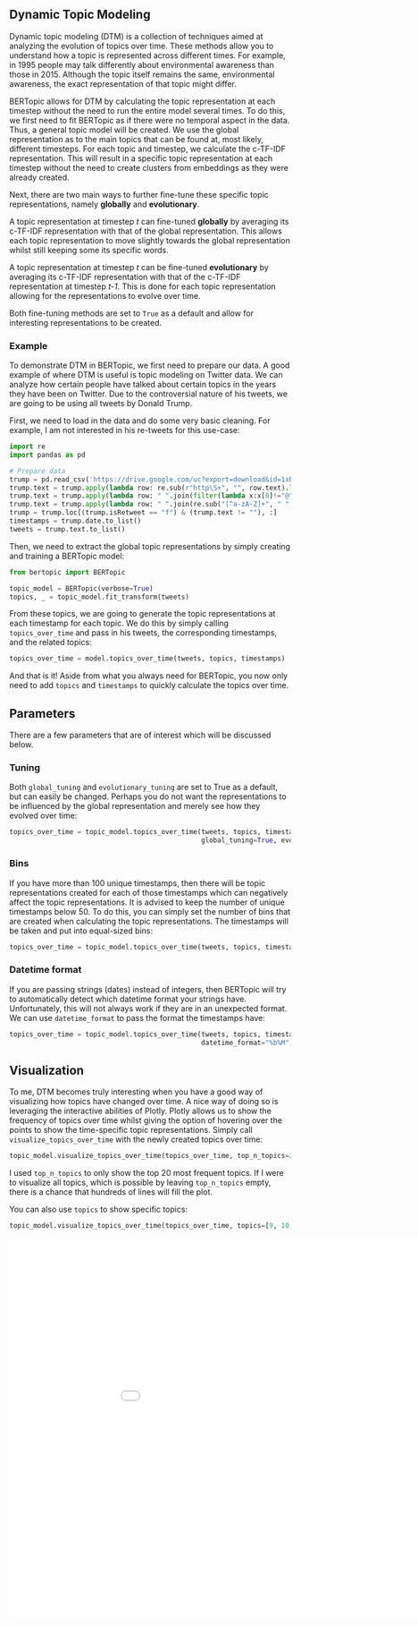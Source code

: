 ## **Dynamic Topic Modeling**
Dynamic topic modeling (DTM) is a collection of techniques aimed at analyzing the evolution of topics 
over time. These methods allow you to understand how a topic is represented across different times. 
For example, in 1995 people may talk differently about environmental awareness than those in 2015. Although the 
topic itself remains the same, environmental awareness, the exact representation of that topic might differ. 

BERTopic allows for DTM by calculating the topic representation at each timestep without the need to 
run the entire model several times. To do this, we first need to fit BERTopic as if there were no temporal 
aspect in the data. Thus, a general topic model will be created. We use the global representation as to the main 
topics that can be found at, most likely, different timesteps. For each topic and timestep, we calculate the c-TF-IDF 
representation. This will result in a specific topic representation at each timestep without the need to create 
clusters from embeddings as they were already created.

Next, there are two main ways to further fine-tune these specific topic representations, 
namely **globally** and **evolutionary**.

A topic representation at timestep *t* can fine-tuned **globally** by averaging its c-TF-IDF representation with 
that of the global representation. This allows each topic representation to move slightly towards the global 
representation whilst still keeping some its specific words. 

A topic representation at timestep *t* can be fine-tuned **evolutionary** by averaging its c-TF-IDF representation 
with that of the c-TF-IDF representation at timestep *t-1*. This is done for each topic representation allowing for 
the representations to evolve over time. 

Both fine-tuning methods are set to `True` as a default and allow for interesting representations to be created. 
   
### **Example**
To demonstrate DTM in BERTopic, we first need to prepare our data. A good example of where DTM is useful is topic 
modeling on Twitter data. We can analyze how certain people have talked about certain topics in the years 
they have been on Twitter. Due to the controversial nature of his tweets, we are going to be using all 
tweets by Donald Trump.  

First, we need to load in the data and do some very basic cleaning. For example, I am not interested in his 
re-tweets for this use-case: 

```python
import re
import pandas as pd

# Prepare data
trump = pd.read_csv('https://drive.google.com/uc?export=download&id=1xRKHaP-QwACMydlDnyFPEaFdtskJuBa6')
trump.text = trump.apply(lambda row: re.sub(r"http\S+", "", row.text).lower(), 1)
trump.text = trump.apply(lambda row: " ".join(filter(lambda x:x[0]!="@", row.text.split())), 1)
trump.text = trump.apply(lambda row: " ".join(re.sub("[^a-zA-Z]+", " ", row.text).split()), 1)
trump = trump.loc[(trump.isRetweet == "f") & (trump.text != ""), :]
timestamps = trump.date.to_list()
tweets = trump.text.to_list()
```

Then, we need to extract the global topic representations by simply creating and training a BERTopic model:

```python
from bertopic import BERTopic

topic_model = BERTopic(verbose=True)
topics, _ = topic_model.fit_transform(tweets)
```

From these topics, we are going to generate the topic representations at each timestamp for each topic. We do this 
by simply calling `topics_over_time` and pass in his tweets, the corresponding timestamps, and the related topics:

```python
topics_over_time = model.topics_over_time(tweets, topics, timestamps)
```

And that is it! Aside from what you always need for BERTopic, you now only need to add `topics` and `timestamps` 
to quickly calculate the topics over time. 

## **Parameters**
There are a few parameters that are of interest which will be discussed below. 

### **Tuning**
Both `global_tuning` and `evolutionary_tuning` are set to True as a default, but can easily be changed. Perhaps 
you do not want the representations to be influenced by the global representation and merely see how they 
evolved over time:

```python
topics_over_time = topic_model.topics_over_time(tweets, topics, timestamps, 
                                                global_tuning=True, evolution_tuning=True)
```

### **Bins**
If you have more than 100 unique timestamps, then there will be topic representations created for each of those 
timestamps which can negatively affect the topic representations. It is advised to keep the number of unique 
timestamps below 50. To do this, you can simply set the number of bins that are created when calculating the 
topic representations. The timestamps will be taken and put into equal-sized bins:

```python
topics_over_time = topic_model.topics_over_time(tweets, topics, timestamps, nr_bins=20)
```

### **Datetime format**
If you are passing strings (dates) instead of integers, then BERTopic will try to automatically detect 
which datetime format your strings have. Unfortunately, this will not always work if they are in an unexpected format. 
We can use `datetime_format` to pass the format the timestamps have: 

```python
topics_over_time = topic_model.topics_over_time(tweets, topics, timestamps, 
                                                datetime_format="%b%M")
```

## **Visualization**
To me, DTM becomes truly interesting when you have a good way of visualizing how topics have changed over time. 
A nice way of doing so is leveraging the interactive abilities of Plotly. Plotly allows us to show the frequency 
of topics over time whilst giving the option of hovering over the points to show the time-specific topic representations. 
Simply call `visualize_topics_over_time` with the newly created topics over time:

```python
topic_model.visualize_topics_over_time(topics_over_time, top_n_topics=20)
```

I used `top_n_topics` to only show the top 20 most frequent topics. If I were to visualize all topics, which is possible by 
leaving `top_n_topics` empty, there is a chance that hundreds of lines will fill the plot. 

You can also use `topics` to show specific topics:

```python
topic_model.visualize_topics_over_time(topics_over_time, topics=[9, 10, 72, 83, 87, 91])
```

<iframe src="trump.html" style="width:1000px; height: 680px; border: 0px;""></iframe> 
